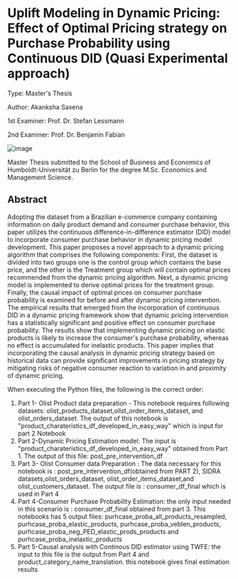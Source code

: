 # Uplift Modeling in Dynamic Pricing: Effect of Optimal Pricing strategy on Purchase Probability using Continuous DID (Quasi Experimental approach)

Type: Master's Thesis 

Author: Akanksha Saxena

1st Examiner: Prof. Dr. Stefan Lessmann

2nd Examiner: Prof. Dr. Benjamin Fabian

![image](https://github.com/Akanksha0919/Uplift-Modeling-in-Dynamic-Pricing/assets/65400521/812aa420-168d-4155-b1c6-6f818f742829)

Master Thesis submitted to the School of Business and Economics of Humboldt-Universität zu Berlin for the degree M.Sc. Economics and Management Science.

## Abstract

Adopting the dataset from a Brazilian e-commerce company containing information on daily product demand and consumer purchase behavior, this paper utilizes the continuous difference-in-difference estimator (DID) model to incorporate consumer purchase behavior in dynamic pricing model development. This paper proposes a novel approach to a dynamic pricing algorithm that comprises the following components: First, the dataset is divided into two groups one is the control group which contains the base price, and the other is the Treatment group which will contain optimal prices recommended from the dynamic pricing algorithm. Next, a dynamic pricing model is implemented to derive optimal prices for the treatment group. Finally, the causal impact of optimal prices on consumer purchase probability is examined for before and after dynamic pricing intervention. The empirical results that emerged from the incorporation of continuous DID in a dynamic pricing framework show that dynamic pricing intervention has a statistically significant and positive effect on consumer purchase probability. The results show that implementing dynamic pricing on elastic products is likely to increase the consumer's purchase probability, whereas no effect is accumulated for inelastic products. This paper implies that incorporating the causal analysis in dynamic pricing strategy based on historical data can provide significant improvements in pricing strategy by mitigating risks of negative consumer reaction to variation in and proximity of dynamic pricing.

When executing the Python files, the following is the correct order:
1. Part 1- Olist Product data preparation - This notebook requires following datasets: olist_products_dataset,olist_order_items_dataset, and olist_orders_dataset. The output of this notebook is "product_charateristics_df_developed_in_easy_way" which is input for part 2 Notebook
2. Part 2-Dynamic Pricing Estimation model: The input is "product_charateristics_df_developed_in_easy_way" obtained from Part 1. The output of this file: post_pre_intervention_df
3. Part 3- Olist Consumer data Preparation : The data necessary for this notebook is : post_pre_intervention_df(obtained from PART 2), SIDRA datasets,olist_orders_dataset, olist_order_items_dataset,and olist_customers_dataset. The output file is : consumer_df_final which is used in Part 4
4. Part 4-Consumer Purchase Probability Estimation: the only input needed in this scenario is : consumer_df_final obtained from part 3. This notebooks has 5 output files: purhcase_proba_all_products_resampled, purhcase_proba_elastic_products, purhcase_proba_veblen_products, purhcase_proba_neg_PED_elastic_prods_products and purhcase_proba_inelastic_products
5. Part 5-Causal analysis with Continous DID estimator using TWFE: the input to this file is the output from Part 4 and product_category_name_translation. this notebook gives final estimation results 

